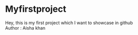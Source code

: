 # Myfirstproject
Hey, this is my first project which I want to showcase in github
<br>
Author : Aisha khan
